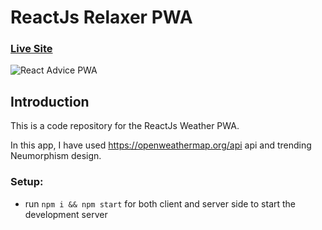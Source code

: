 # ReactJs Relaxer PWA

### [Live Site](https://weather.azeemansari.me/)

![React Advice PWA](https://i.ibb.co/P4GqbNQ/Weather-App-by-Azeem-Ansari.png)

## Introduction
This is a code repository for the ReactJs Weather PWA. 

In this app, I have used https://openweathermap.org/api api and trending Neumorphism design.

### Setup:
- run ```npm i && npm start``` for both client and server side to start the development server
